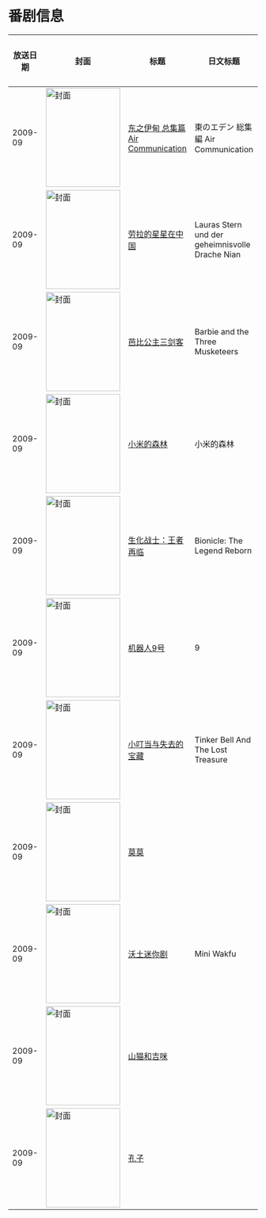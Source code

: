 # 番剧信息

|放送日期|封面|标题|日文标题|话数|评分|评分人数|
|---|---|---|---|---|---|---|
|2009-09|<img src="//lain.bgm.tv/pic/cover/c/1a/55/3630_3i6rS.jpg" alt="封面" style="width:150px;height:200px;object-fit:cover;">|[东之伊甸 总集篇 Air Communication](https://bangumi.tv/subject/3630)|東のエデン 総集編 Air Communication|1|6.6|279人评分|
|2009-09|<img src="//lain.bgm.tv/pic/cover/c/a7/a1/97388_MBmj5.jpg" alt="封面" style="width:150px;height:200px;object-fit:cover;">|[劳拉的星星在中国](https://bangumi.tv/subject/97388)|Lauras Stern und der geheimnisvolle Drache Nian|1|暂无评分|少于10人评分|
|2009-09|<img src="//lain.bgm.tv/pic/cover/c/18/fe/116160_F7c6M.jpg" alt="封面" style="width:150px;height:200px;object-fit:cover;">|[芭比公主三剑客](https://bangumi.tv/subject/116160)|Barbie and the Three Musketeers|1|6.1|21人评分|
|2009-09|<img src="//lain.bgm.tv/pic/cover/c/e6/4f/10337_T5G1e.jpg" alt="封面" style="width:150px;height:200px;object-fit:cover;">|[小米的森林](https://bangumi.tv/subject/10337)|小米的森林|16|6.7|38人评分|
|2009-09|<img src="//lain.bgm.tv/pic/cover/c/e6/ae/231361_5hokZ.jpg" alt="封面" style="width:150px;height:200px;object-fit:cover;">|[生化战士：王者再临](https://bangumi.tv/subject/231361)|Bionicle: The Legend Reborn|1|暂无评分|少于10人评分|
|2009-09|<img src="//lain.bgm.tv/pic/cover/c/a1/0b/126018_zH8GG.jpg" alt="封面" style="width:150px;height:200px;object-fit:cover;">|[机器人9号](https://bangumi.tv/subject/126018)|9|1|6.7|147人评分|
|2009-09|<img src="//lain.bgm.tv/pic/cover/c/53/7c/24619_Cdhl9.jpg" alt="封面" style="width:150px;height:200px;object-fit:cover;">|[小叮当与失去的宝藏](https://bangumi.tv/subject/24619)|Tinker Bell And The Lost Treasure|1|6.2|23人评分|
|2009-09|<img src="//lain.bgm.tv/pic/cover/c/bd/e7/14511_P718e.jpg" alt="封面" style="width:150px;height:200px;object-fit:cover;">|[莫莫](https://bangumi.tv/subject/14511)||52|8.1|52人评分|
|2009-09|<img src="//lain.bgm.tv/pic/cover/c/2d/53/141172_zOAW2.jpg" alt="封面" style="width:150px;height:200px;object-fit:cover;">|[沃土迷你剧](https://bangumi.tv/subject/141172)|Mini Wakfu|27|暂无评分|少于10人评分|
|2009-09|<img src="//lain.bgm.tv/pic/cover/c/47/d2/169125_LL6L6.jpg" alt="封面" style="width:150px;height:200px;object-fit:cover;">|[山猫和吉咪](https://bangumi.tv/subject/169125)||108|暂无评分|少于10人评分|
|2009-09|<img src="//lain.bgm.tv/pic/cover/c/ac/50/317260_s5oRy.jpg" alt="封面" style="width:150px;height:200px;object-fit:cover;">|[孔子](https://bangumi.tv/subject/317260)||104|暂无评分|少于10人评分|
